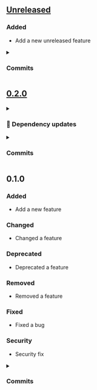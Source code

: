 ## [Unreleased](https://github.com/andrzejressel/pulumi-gestalt/compare/v0.2.0...HEAD)
### Added
- Add a new unreleased feature

<details>
<summary><h3>Commits</h3></summary>

- Some yet unreleased feature [9ae857d](https://github.com/andrzejressel/pulumi-gestalt/commit/9ae857de1775a93f3b26d932f8ee1e039e23fad6)
</details>

## [0.2.0](https://github.com/andrzejressel/pulumi-gestalt/compare/v0.1.0...v0.2.0)
<details>
<summary><h3>🤖 Dependency updates</h3></summary>

- Some renovate bot commit [874197c](https://github.com/andrzejressel/pulumi-gestalt/commit/874197cbc4f5280d2afb82b13b94ec0804943097)
</details>

<details>
<summary><h3>Commits</h3></summary>

- Some renovate bot commit [874197c](https://github.com/andrzejressel/pulumi-gestalt/commit/874197cbc4f5280d2afb82b13b94ec0804943097)
- Some feature [64ff3c4](https://github.com/andrzejressel/pulumi-gestalt/commit/64ff3c48450faef2911173a319da3fe67e46ae9d)
</details>

## 0.1.0
### Added
- Add a new feature

### Changed
- Changed a feature

### Deprecated
- Deprecated a feature

### Removed
- Removed a feature

### Fixed
- Fixed a bug

### Security
- Security fix

<details>
<summary><h3>Commits</h3></summary>

- Add 6_security.yaml [e848825](https://github.com/andrzejressel/pulumi-gestalt/commit/e8488255ad089ffc42d081d7ac1f91cc63f19ba0)
- Add 5_fixed.yaml [7fe6211](https://github.com/andrzejressel/pulumi-gestalt/commit/7fe6211b23ba5e41805df22c593cc74664a494ef)
- Add 4_removed.yaml [f384333](https://github.com/andrzejressel/pulumi-gestalt/commit/f384333abfd03aba66600f7541efb8e7d3f0051a)
- Add 3_deprecated.yaml [9c19160](https://github.com/andrzejressel/pulumi-gestalt/commit/9c19160b5bc3363619423f1303a94586707eb6b8)
- Add 2_changed.yaml [2ce4174](https://github.com/andrzejressel/pulumi-gestalt/commit/2ce4174aae61dfa7a4e8fa93e853adb6aa65e66a)
- Add 1_added.yaml [fe6fde9](https://github.com/andrzejressel/pulumi-gestalt/commit/fe6fde93fbf4428791fa04829db9c542aeb29b03)
</details>

